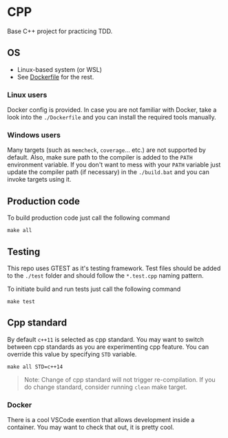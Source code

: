 # CPP

Base C++ project for practicing TDD.

## OS

- Linux-based system (or WSL)
- See [Dockerfile](./Dockerfile) for the rest.

### Linux users

Docker config is provided. In case you are not familiar with Docker, take a look into the `./Dockerfile` and you can install the required tools manually.

### Windows users

Many targets (such as `memcheck`, `coverage`... etc.) are not supported by default. Also, make sure path to the compiler is added to the `PATH` environment variable.
If you don't want to mess with your `PATH` variable just update the compiler path (if necessary) in the `./build.bat` and you can invoke targets using it.

## Production code

To build production code just call the following command

```console
make all
```

## Testing

This repo uses GTEST as it's testing framework. Test files should be added to the `./test` folder and should follow the `*.test.cpp` naming pattern.

To initiate build and run tests just call the following command

```console
make test
```

## Cpp standard

By default `c++11` is selected as cpp standard.
You may want to switch between cpp standards as you are experimenting cpp feature. You can override this value by specifying `STD` variable.

```console 
make all STD=c++14
```

> Note: Change of cpp standard will not trigger re-compilation. If you do change standard, consider running `clean` make target.

### Docker

There is a cool VSCode exention that allows development inside a container.
You may want to check that out, it is pretty cool.
